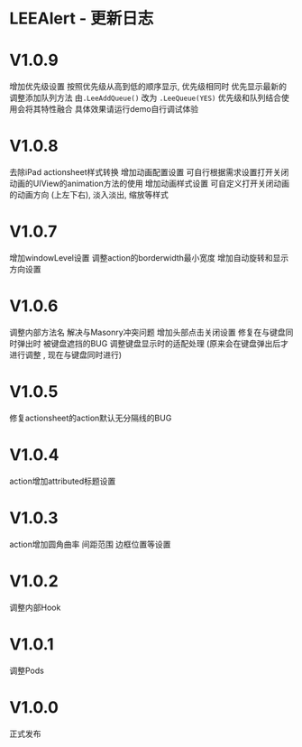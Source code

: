 
# LEEAlert - 更新日志

V1.0.9
==============
增加优先级设置 按照优先级从高到低的顺序显示, 优先级相同时 优先显示最新的
调整添加队列方法 由`.LeeAddQueue()` 改为 `.LeeQueue(YES)`
优先级和队列结合使用会将其特性融合 具体效果请运行demo自行调试体验

V1.0.8
==============
去除iPad actionsheet样式转换
增加动画配置设置 可自行根据需求设置打开关闭动画的UIView的animation方法的使用
增加动画样式设置 可自定义打开关闭动画的动画方向 (上左下右), 淡入淡出, 缩放等样式

V1.0.7
==============
增加windowLevel设置 调整action的borderwidth最小宽度
增加自动旋转和显示方向设置

V1.0.6
==============
调整内部方法名 解决与Masonry冲突问题
增加头部点击关闭设置
修复在与键盘同时弹出时 被键盘遮挡的BUG
调整键盘显示时的适配处理 (原来会在键盘弹出后才进行调整 , 现在与键盘同时进行)

V1.0.5
==============
修复actionsheet的action默认无分隔线的BUG

V1.0.4
==============
action增加attributed标题设置

V1.0.3
==============
action增加圆角曲率 间距范围 边框位置等设置 

V1.0.2
==============
调整内部Hook

V1.0.1
==============
调整Pods

V1.0.0
==============
正式发布
